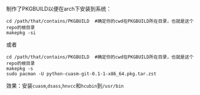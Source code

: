 制作了PKGBUILD以便在arch下安装到系统：

```
cd /path/that/contains/PKGBUILD  #确定你的cwd在PKGBUILD所在目录，也就是这个repo的根目录
makepkg -si

```

或者

```
cd /path/that/contains/PKGBUILD  #确定你的cwd在PKGBUILD所在目录，也就是这个repo的根目录
makepkg -s
sudo pacman -U python-cuasm-git-0.1-1-x86_64.pkg.tar.zst

```

效果：安装`cuasm`,`dsass`,`hnvcc`和`hcubin`到`/usr/bin`